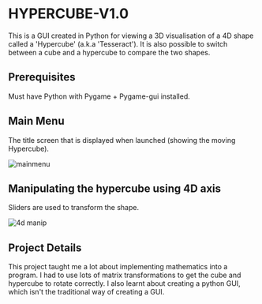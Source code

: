 # HYPERCUBE-V1.0
This is a GUI created in Python for viewing a 3D visualisation of a 4D shape called a 'Hypercube' (a.k.a 'Tesseract'). It is also possible to switch between a cube and a hypercube to compare the two shapes.
## Prerequisites
Must have Python with Pygame + Pygame-gui installed.
## Main Menu
The title screen that is displayed when launched (showing the moving Hypercube).

![mainmenu](https://user-images.githubusercontent.com/56166849/203427075-146e8733-c979-4064-9df2-2fad71bebd18.png)

## Manipulating the hypercube using 4D axis
Sliders are used to transform the shape.

![4d manip](https://user-images.githubusercontent.com/56166849/203427728-877cbd83-87a7-4704-b58f-624f56e274e9.png)

## Project Details

This project taught me a lot about implementing mathematics into a program. I had to use lots of matrix transformations to get the cube and hypercube to rotate correctly. I also learnt about creating a python GUI, which isn't the traditional way of creating a GUI.
